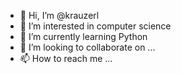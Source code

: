 - 👋 Hi, I’m @krauzerl
- 👀 I’m interested in computer science
- 🌱 I’m currently learning Python
- 💞️ I’m looking to collaborate on ...
- 📫 How to reach me ...

<!---
krauzerl/krauzerl is a ✨ special ✨ repository because its `README.md` (this file) appears on your GitHub profile.
You can click the Preview link to take a look at your changes.
--->
